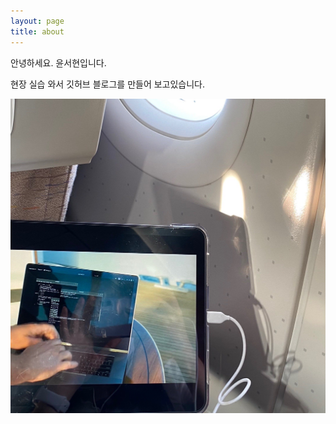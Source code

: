 ```yaml
---
layout: page
title: about
---
```


안녕하세요. 윤서현입니다.

현장 실습 와서 깃허브 블로그를 만들어 보고있습니다.

![코딩하는 이미지](/aboutimg.jpg)

